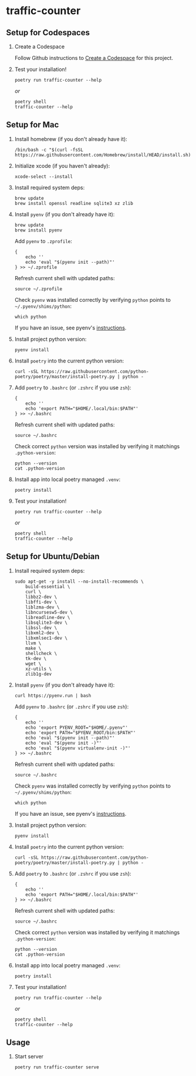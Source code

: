 # traffic-counter

## Setup for Codespaces

1. Create a Codespace

    Follow Github instructions to [Create a Codespace](https://docs.github.com/en/codespaces/developing-in-codespaces/creating-a-codespace) for this project.

1. Test your installation!

    ```
    poetry run traffic-counter --help
    ```

    *or*

    ```
    poetry shell
    traffic-counter --help
    ```

## Setup for Mac

1. Install homebrew (if you don't already have it):

    ```
    /bin/bash -c "$(curl -fsSL https://raw.githubusercontent.com/Homebrew/install/HEAD/install.sh)"
    ```

1. Initialize xcode (if you haven't already):

    ```
    xcode-select --install
    ```

1. Install required system deps:

    ```
    brew update
    brew install openssl readline sqlite3 xz zlib
    ```

1. Install `pyenv` (if you don't already have it):

    ```
    brew update
    brew install pyenv
    ```

    Add `pyenv` to `.zprofile`:
    ```
    {
        echo ''
        echo 'eval "$(pyenv init --path)"'
    } >> ~/.zprofile
    ```

    Refresh current shell with updated paths:
    ```
    source ~/.zprofile
    ```

    Check `pyenv` was installed correctly by verifying `python` points to `~/.pyenv/shims/python`:
    ```
    which python
    ```

    If you have an issue, see pyenv's [instructions](https://github.com/pyenv/pyenv#basic-github-checkout).

1. Install project python version:

    ```
    pyenv install
    ```

1. Install `poetry` into the current python version:

    ```
    curl -sSL https://raw.githubusercontent.com/python-poetry/poetry/master/install-poetry.py | python -
    ```

1. Add `poetry` to `.bashrc` (or `.zshrc` if you use `zsh`):

    ```
    {
        echo ''
        echo 'export PATH="$HOME/.local/bin:$PATH"'
    } >> ~/.bashrc
    ```

    Refresh current shell with updated paths:
    ```
    source ~/.bashrc
    ```

    Check correct `python`  version was installed by verifying it matchings `.python-version`:
    ```
    python --version
    cat .python-version
    ```

1. Install app into local poetry managed `.venv`:

    ```
    poetry install
    ```

1. Test your installation!

    ```
    poetry run traffic-counter --help
    ```

    *or*

    ```
    poetry shell
    traffic-counter --help
    ```

## Setup for Ubuntu/Debian

1. Install required system deps:

    ```
    sudo apt-get -y install --no-install-recommends \
        build-essential \
        curl \
        libbz2-dev \
        libffi-dev \
        liblzma-dev \
        libncursesw5-dev \
        libreadline-dev \
        libsqlite3-dev \
        libssl-dev \
        libxml2-dev \
        libxmlsec1-dev \
        llvm \
        make \
        shellcheck \
        tk-dev \
        wget \
        xz-utils \
        zlib1g-dev
    ```

1. Install `pyenv` (if you don't already have it):

    ```
    curl https://pyenv.run | bash
    ```

    Add `pyenv` to `.bashrc` (or `.zshrc` if you use `zsh`):
    ```
    {
        echo ''
        echo 'export PYENV_ROOT="$HOME/.pyenv"'
        echo 'export PATH="$PYENV_ROOT/bin:$PATH"'
        echo 'eval "$(pyenv init --path)"'
        echo 'eval "$(pyenv init -)"'
        echo 'eval "$(pyenv virtualenv-init -)"'
    } >> ~/.bashrc
    ```

    Refresh current shell with updated paths:
    ```
    source ~/.bashrc
    ```

    Check `pyenv` was installed correctly by verifying `python` points to `~/.pyenv/shims/python`:
    ```
    which python
    ```

    If you have an issue, see pyenv's [instructions](https://github.com/pyenv/pyenv#basic-github-checkout).

1. Install project python version:

    ```
    pyenv install
    ```

1. Install `poetry` into the current python version:

    ```
    curl -sSL https://raw.githubusercontent.com/python-poetry/poetry/master/install-poetry.py | python -
    ```

1. Add `poetry` to `.bashrc` (or `.zshrc` if you use `zsh`):

    ```
    {
        echo ''
        echo 'export PATH="$HOME/.local/bin:$PATH"'
    } >> ~/.bashrc
    ```

    Refresh current shell with updated paths:
    ```
    source ~/.bashrc
    ```

    Check correct `python`  version was installed by verifying it matchings `.python-version`:
    ```
    python --version
    cat .python-version
    ```

1. Install app into local poetry managed `.venv`:

    ```
    poetry install
    ```

1. Test your installation!

    ```
    poetry run traffic-counter --help
    ```

    *or*

    ```
    poetry shell
    traffic-counter --help
    ```

## Usage

1. Start server

    ```
    poetry run traffic-counter serve
    ```
